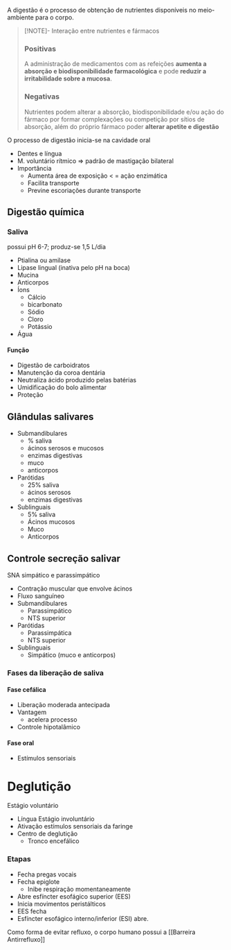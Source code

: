 A digestão é o processo de obtenção de nutrientes disponíveis no meio-ambiente para o corpo. 
>[!NOTE]- Interação entre nutrientes e fármacos
>### Positivas
>A administração de medicamentos com as refeições **aumenta a absorção e biodisponibilidade farmacológica** e pode **reduzir a irritabilidade sobre a mucosa**.
>### Negativas
>Nutrientes podem alterar a absorção, biodisponibilidade e/ou ação do fármaco por formar complexações ou competição por sítios de absorção, além do próprio fármaco poder **alterar apetite e digestão**

O processo de digestão inicia-se na cavidade oral
- Dentes e língua
- M. voluntário rítmico => padrão de mastigação bilateral
- Importância
	- Aumenta área de exposição < = ação enzimática
	- Facilita transporte
	- Previne escoriações durante transporte

## Digestão química
### Saliva
possui pH 6-7; produz-se 1,5 L/dia
- Ptialina ou amilase
- Lipase lingual (inativa pelo pH na boca)
- Mucina
- Anticorpos
- Íons
	- Cálcio
	- bicarbonato
	- Sódio
	- Cloro
	- Potássio
- Água

#### Função
- Digestão de carboidratos
- Manutenção da coroa dentária
- Neutraliza ácido produzido pelas batérias
- Umidificação do bolo alimentar
- Proteção

## Glândulas salivares
- Submandibulares
	- % saliva
	- ácinos serosos e mucosos 
	- enzimas digestivas
	- muco
	- anticorpos
- Parótidas
	- 25% saliva
	- ácinos serosos
	- enzimas digestivas
- Sublinguais
	- 5% saliva
	- Ácinos mucosos
	- Muco
	- Anticorpos

## Controle secreção salivar
SNA simpático e parassimpático
- Contração muscular que envolve ácinos
- Fluxo sanguíneo
- Submandibulares
	- Parassimpático
	- NTS superior
- Parótidas
	- Parassimpática
	- NTS superior
- Sublinguais
	- Simpático (muco e anticorpos)

### Fases da liberação de saliva
#### Fase cefálica
- Liberação moderada antecipada
- Vantagem
	- acelera processo
- Controle hipotalâmico

#### Fase oral
- Estímulos sensoriais

# Deglutição
Estágio voluntário
- Língua
Estágio involuntário
- Ativação estímulos sensoriais da faringe
- Centro de deglutição
	- Tronco encefálico

### Etapas
- Fecha pregas vocais
- Fecha epiglote
	- Inibe respiração momentaneamente
- Abre esfíncter esofágico superior (EES)
- Inicia movimentos peristálticos
- EES fecha
- Esfíncter esofágico interno/inferior (ESI) abre.

Como forma de evitar refluxo, o corpo humano possui a [[Barreira Antirrefluxo]]